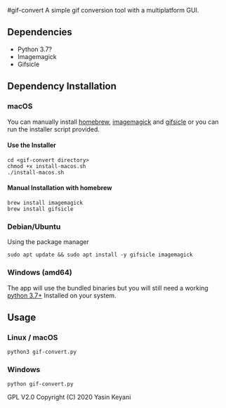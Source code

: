 #gif-convert
A simple gif conversion tool with a multiplatform GUI.

## Dependencies
- Python 3.7?
- Imagemagick
- Gifsicle

## Dependency Installation
### macOS
You can manually install [homebrew](https://brew.sh), [imagemagick](https://formulae.brew.sh/formula/imagemagick#default) and [gifsicle](https://formulae.brew.sh/formula/gifsicle#default) or you can run the installer script provided.
#### Use the Installer
```shell script
cd <gif-convert directory>
chmod +x install-macos.sh
./install-macos.sh
```
#### Manual Installation with homebrew
```shell script
brew install imagemagick
brew install gifsicle
```

### Debian/Ubuntu
Using the package manager
```shell script
sudo apt update && sudo apt install -y gifsicle imagemagick
```

### Windows (amd64)
The app will use the bundled binaries but you will still need a working [python 3.7+](https://www.python.org/downloads/windows/) Installed on your system.


## Usage
### Linux / macOS
`python3 gif-convert.py`

### Windows
`python gif-convert.py`

GPL V2.0
Copyright (C) 2020  Yasin Keyani